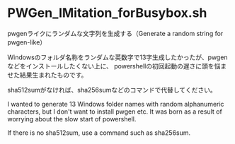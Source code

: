 # PWGen_IMitation_forBusybox.sh
pwgenライクにランダムな文字列を生成する（Generate a random string for pwgen-like）

Windowsのフォルダ名称をランダムな英数字で13字生成したかったが、pwgenなどをインストールしたくない上に、
powershellの初回起動の遅さに頭を悩ませた結果生まれたものです。

sha512sumがなければ、sha256sumなどのコマンドで代替してください。

I wanted to generate 13 Windows folder names with random alphanumeric characters, but I don't want to install pwgen etc.
It was born as a result of worrying about the slow start of powershell.

If there is no sha512sum, use a command such as sha256sum.
